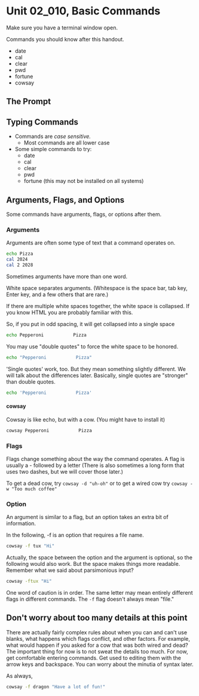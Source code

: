# Unit 02_010, Basic Commands

Make sure you have a terminal window open.

Commands you should know after this handout.

* date
* cal
* clear
* pwd
* fortune
* cowsay

## The Prompt

## Typing Commands

* Commands are *case sensitive.*
  * Most commands are all lower case
* Some simple commands to try:
  * date
  * cal
  * clear
  * pwd
  * fortune (this may not be installed on all systems)

## Arguments, Flags, and Options

Some commands have arguments, flags, or options after them.

### Arguments

Arguments are often some type of text that a command operates on.

```bash
echo Pizza
cal 2024
cal 2 2028
```

Sometimes arguments have more than one word.

White space separates arguments.  (Whitespace is the space bar, tab key, Enter key, and a few others that are rare.)

If there are multiple white spaces together, the white space is collapsed.  If you know HTML you are probably familiar with this.

So, if you put in odd spacing, it will get collapsed into a single space

```bash
echo Pepperoni           Pizza
```

You may use "double quotes" to force the white space to be honored.

```bash
echo "Pepperoni           Pizza"
```

'Single quotes' work, too.  But they mean something slightly different.  We will talk about the differences later.  Basically, single quotes are "stronger" than double quotes.

```bash
echo 'Pepperoni           Pizza'
```

#### cowsay

Cowsay is like echo, but with a cow.  (You might have to install it)

```bash
cowsay Pepperoni           Pizza
```

### Flags

Flags change something about the way the command operates.  A flag is usually a - followed by a letter (There is also sometimes a long form that uses two dashes, but we will cover those later.)

To get a dead cow, try ```cowsay -d "uh-oh"```  or to get a wired cow try ```cowsay -w "Too much coffee"```

### Option

An argument is similar to a flag, but an option takes an extra bit of information.

In the following, -f is an option that requires a file name.  

```bash
cowsay -f tux "Hi"
```

Actually, the space between the option and the argument is optional, so the following would also work.  But the space makes things more readable.  Remember what we said about parsimonious input?

```bash
cowsay -ftux "Hi"
```

One word of caution is in order.  The same letter may mean entirely different flags in different commands.  The `-f` flag doesn't always mean "file."

## Don't worry about too many details at this point

There are actually fairly complex rules about when you can and can't use blanks, what happens which flags conflict, and other factors.  For example, what would happen if you asked for a cow that was both wired and dead?  The important thing for now is to not sweat the details too much.  For now, get comfortable entering commands.  Get used to editing them with the arrow keys and backspace.  You can worry about the minutia of syntax later.

As always, 

```bash
cowsay -f dragon "Have a lot of fun!"
```

    
